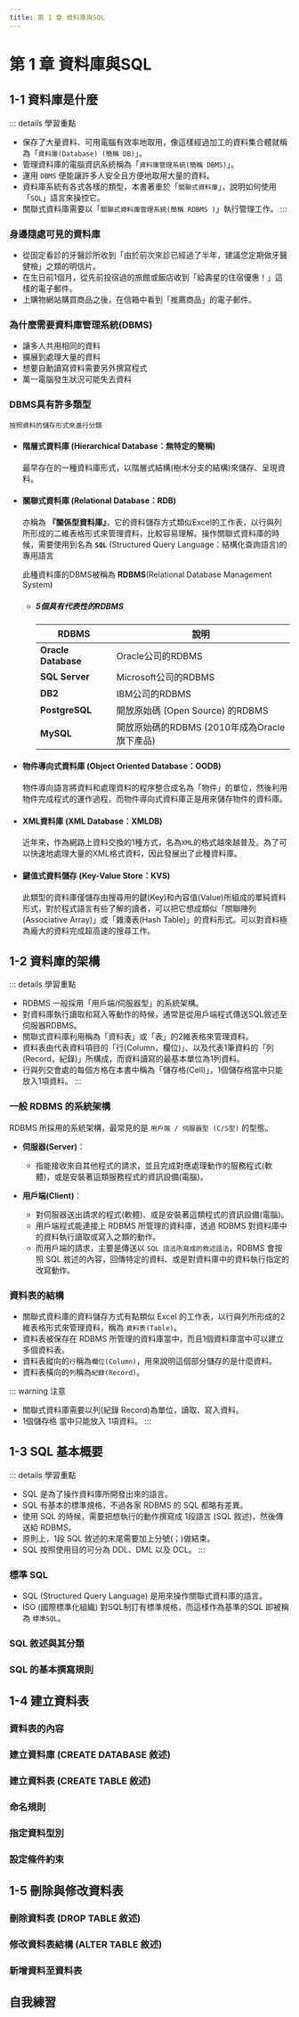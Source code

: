 ```yaml
---
title: 第 1 章 資料庫與SQL
---
```


# 第 1 章 資料庫與SQL
## 1-1 資料庫是什麼
  ::: details 學習重點
  - 保存了大量資料、可用電腦有效率地取用，像這樣經過加工的資料集合體就稱為「`資料庫(Database) (簡稱 DB)`」。
  - 管理資料庫的電腦資訊系統稱為「`資料庫管理系統(簡稱 DBMS)`」。
  - 運用 `DBMS` 便能讓許多人安全且方便地取用大量的資料。
  - 資料庫系統有各式各樣的類型，本書著重於「`關聯式資料庫`」，說明如何使用「`SQL`」語言來操控它。
  - 關聯式資料庫需要以「`關聯式資料庫管理系統(簡稱 RDBMS )`」執行管理工作。
  :::

### 身邊隨處可見的資料庫
  - 從固定看診的牙醫診所收到「由於前次來診已經過了半年，建議您定期做牙醫健檢」之類的明信片。
  - 在生日前1個月，從先前投宿過的旅館或飯店收到「給壽星的住宿優惠！」這樣的電子郵件。
  - 上購物網站購買商品之後，在信箱中看到「推薦商品」的電子郵件。

### 為什麼需要資料庫管理系統(DBMS)
  - 讓多人共用相同的資料
  - 擴展到處理大量的資料
  - 想要自動讀寫資料需要另外撰寫程式
  - 萬一電腦發生狀況可能失去資料
  
### DBMS具有許多類型
    按照資料的儲存形式來進行分類
  - #### 階層式資料庫 (Hierarchical Database：無特定的簡稱)
    最早存在的一種資料庫形式，以階層式結構(樹木分支的結構)來儲存、呈現資料。

  - #### 關聯式資料庫 (Relational Database：RDB)
    亦稱為 **『關係型資料庫』**，它的資料儲存方式類似Excel的工作表，以行與列所形成的二維表格形式來管理資料，比較容易理解。操作關聯式資料庫的時候，需要使用到名為 **`SQL`** (Structured Query Language：結構化查詢語言)的專用語言

    此種資料庫的DBMS被稱為 **RDBMS**(Relational Database Management System)
    - ##### 5個具有代表性的RDBMS
      | RDBMS             | 說明                                   |
      | ----------------- | ------------------------------------- |
      |**Oracle Database**|Oracle公司的RDBMS                       |
      |**SQL Server**     |Microsoft公司的RDBMS                    |
      |**DB2**            |IBM公司的RDBMS                          |
      |**PostgreSQL**     |開放原始碼 (Open Source) 的RDBMS         |
      |**MySQL**          |開放原始碼的RDBMS (2010年成為Oracle旗下產品)|

  - #### 物件導向式資料庫 (Object Oriented Database：OODB)
    物件導向語言將資料和處理資料的程序整合成名為「物件」的單位，然後利用物件完成程式的運作過程，而物件導向式資料庫正是用來儲存物件的資料庫。

  - #### XML資料庫 (XML Database：XMLDB)
    近年來，作為網路上資料交換的1種方式，名為`XML`的格式越來越普及。為了可以快速地處理大量的XML格式資料，因此發展出了此種資料庫。

  - #### 鍵值式資料儲存 (Key-Value Store：KVS)
    此類型的資料庫僅儲存由搜尋用的鍵(Key)和內容值(Value)所組成的單純資料形式，對於程式語言有些了解的讀者，可以把它想成類似「關聯陣列(Associative Array)」或「雜湊表(Hash Table)」的資料形式。可以對資料極為龐大的資料完成超高速的搜尋工作。
    
## 1-2 資料庫的架構
  ::: details 學習重點
  - RDBMS 一般採用「用戶端/伺服器型」的系統架構。
  - 對資料庫執行讀取和寫入等動作的時候，通常是從用戶端程式傳送SQL敘述至伺服器RDBMS。
  - 關聯式資料庫利用稱為「資料表」或「表」的2維表格來管理資料。
  - 資料表由代表資料項目的「行(Column，欄位)」、以及代表1筆資料的「列(Record，紀錄)」所構成，而資料讀寫的最基本單位為1列資料。
  - 行與列交會處的每個方格在本書中稱為「儲存格(Cell)」，1個儲存格當中只能放入1項資料。
  :::

### 一般 RDBMS 的系統架構
  RDBMS 所採用的系統架構，最常見的是 `用戶端 / 伺服器型 (C/S型)` 的型態。
  - **伺服器(Server)**：
    - 指能接收來自其他程式的請求，並且完成對應處理動作的服務程式(軟體)，或是安裝著這類服務程式的資訊設備(電腦)。

  - **用戶端(Client)**：
    - 對伺服器送出請求的程式(軟體)、或是安裝著這類程式的資訊設備(電腦)。
    - 用戶端程式能連接上 RDBMS 所管理的資料庫，透過 RDBMS 對資料庫中的資料執行讀取或寫入之類的動作。
    - 而用戶端的請求，主要是傳送以 `SQL 語法所寫成的敘述語法`，RDBMS 會按照 SQL 敘述的內容，回傳特定的資料、或是對資料庫中的資料執行指定的改寫動作。

### 資料表的結構
  - 關聯式資料庫的資料儲存方式有點類似 Excel 的工作表，以行與列所形成的2維表格形式來管理資料，稱為 `資料表(Table)`。
  - 資料表被保存在 RDBMS 所管理的資料庫當中，而且1個資料庫當中可以建立多個資料表。
  - 資料表縱向的`行`稱為`欄位(Column)`，用來說明這個部分儲存的是什麼資料。
  - 資料表橫向的`列`稱為`紀錄(Record)`。

  ::: warning 注意
  - 關聯式資料庫需要以列(紀錄 Record)為單位，讀取、寫入資料。
  - 1個儲存格 當中只能放入 1項資料。
  :::

## 1-3 SQL 基本概要
  ::: details 學習重點
  - SQL 是為了操作資料庫所開發出來的語言。
  - SQL 有基本的標準規格，不過各家 RDBMS 的 SQL 都略有差異。
  - 使用 SQL 的時候，需要把想執行的動作撰寫成 1段語言 (SQL 敘述)，然後傳送給 RDBMS。
  - 原則上，1段 SQL 敘述的末尾需要加上分號(；)做結束。
  - SQL 按照使用目的可分為 DDL、DML 以及 DCL。
  :::

### 標準 SQL
  - SQL (Structured Query Language) 是用來操作關聯式資料庫的語言。
  - ISO (國際標準化組織) 對SQL制訂有標準規格，而這樣作為基準的SQL 即被稱為 `標準SQL`。

### SQL 敘述與其分類
### SQL 的基本撰寫規則

## 1-4 建立資料表
### 資料表的內容
### 建立資料庫 (CREATE DATABASE 敘述)
### 建立資料表 (CREATE TABLE 敘述)
### 命名規則
### 指定資料型別
### 設定條件約束

## 1-5 刪除與修改資料表
### 刪除資料表 (DROP TABLE 敘述)
### 修改資料表結構 (ALTER TABLE 敘述)
### 新增資料至資料表

## 自我練習